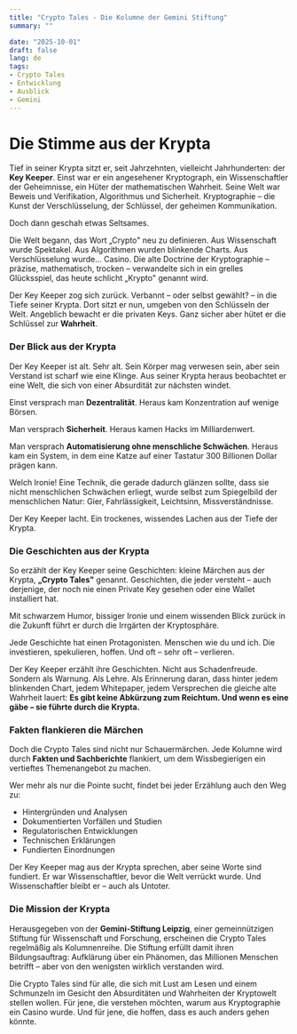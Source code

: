```yaml
---
title: "Crypto Tales - Die Kolumne der Gemini Stiftung"
summary: ""

date: "2025-10-01"
draft: false
lang: de
tags:
- Crypto Tales
- Entwicklung
- Ausblick
- Gemini
---
```


# Die Stimme aus der Krypta


Tief in seiner Krypta sitzt er, seit Jahrzehnten, vielleicht Jahrhunderten: der **Key Keeper**. Einst war er ein angesehener Kryptograph, ein Wissenschaftler der Geheimnisse, ein Hüter der mathematischen Wahrheit. Seine Welt war Beweis und Verifikation, Algorithmus und Sicherheit. Kryptographie – die Kunst der Verschlüsselung, der Schlüssel, der geheimen Kommunikation.

Doch dann geschah etwas Seltsames.

Die Welt begann, das Wort „Crypto" neu zu definieren. Aus Wissenschaft wurde Spektakel. Aus Algorithmen wurden blinkende Charts. Aus Verschlüsselung wurde... Casino. Die alte Doctrine der Kryptographie – präzise, mathematisch, trocken – verwandelte sich in ein grelles Glücksspiel, das heute schlicht „Krypto" genannt wird.

Der Key Keeper zog sich zurück. Verbannt – oder selbst gewählt? – in die Tiefe seiner Krypta. Dort sitzt er nun, umgeben von den Schlüsseln der Welt. Angeblich bewacht er die privaten Keys. Ganz sicher aber hütet er die Schlüssel zur **Wahrheit**.

### Der Blick aus der Krypta

Der Key Keeper ist alt. Sehr alt. Sein Körper mag verwesen sein, aber sein Verstand ist scharf wie eine Klinge. Aus seiner Krypta heraus beobachtet er eine Welt, die sich von einer Absurdität zur nächsten windet.

Einst versprach man **Dezentralität**. Heraus kam Konzentration auf wenige Börsen.

Man versprach **Sicherheit**. Heraus kamen Hacks im Milliardenwert.

Man versprach **Automatisierung ohne menschliche Schwächen**. Heraus kam ein System, in dem eine Katze auf einer Tastatur 300 Billionen Dollar prägen kann.

Welch Ironie! Eine Technik, die gerade dadurch glänzen sollte, dass sie nicht menschlichen Schwächen erliegt, wurde selbst zum Spiegelbild der menschlichen Natur: Gier, Fahrlässigkeit, Leichtsinn, Missverständnisse.

Der Key Keeper lacht. Ein trockenes, wissendes Lachen aus der Tiefe der Krypta.

### Die Geschichten aus der Krypta

So erzählt der Key Keeper seine Geschichten: kleine Märchen aus der Krypta, **„Crypto Tales"** genannt. Geschichten, die jeder versteht – auch derjenige, der noch nie einen Private Key gesehen oder eine Wallet installiert hat.

Mit schwarzem Humor, bissiger Ironie und einem wissenden Blick zurück in die Zukunft führt er durch die Irrgärten der Kryptosphäre. 

Jede Geschichte hat einen Protagonisten. Menschen wie du und ich. Die investieren, spekulieren, hoffen. Und oft – sehr oft – verlieren.

Der Key Keeper erzählt ihre Geschichten. Nicht aus Schadenfreude. Sondern als Warnung. Als Lehre. Als Erinnerung daran, dass hinter jedem blinkenden Chart, jedem Whitepaper, jedem Versprechen die gleiche alte Wahrheit lauert: **Es gibt keine Abkürzung zum Reichtum. Und wenn es eine gäbe – sie führte durch die Krypta.**

### Fakten flankieren die Märchen

Doch die Crypto Tales sind nicht nur Schauermärchen. Jede Kolumne wird durch **Fakten und Sachberichte** flankiert, um dem Wissbegierigen ein vertieftes Themenangebot zu machen.

Wer mehr als nur die Pointe sucht, findet bei jeder Erzählung auch den Weg zu:
- Hintergründen und Analysen
- Dokumentierten Vorfällen und Studien
- Regulatorischen Entwicklungen
- Technischen Erklärungen
- Fundierten Einordnungen

Der Key Keeper mag aus der Krypta sprechen, aber seine Worte sind fundiert. Er war Wissenschaftler, bevor die Welt verrückt wurde. Und Wissenschaftler bleibt er – auch als Untoter.

### Die Mission der Krypta

Herausgegeben von der **Gemini-Stiftung Leipzig**, einer gemeinnützigen Stiftung für Wissenschaft und Forschung, erscheinen die Crypto Tales regelmäßig als Kolumnenreihe. Die Stiftung erfüllt damit ihren Bildungsauftrag: Aufklärung über ein Phänomen, das Millionen Menschen betrifft – aber von den wenigsten wirklich verstanden wird.

Die Crypto Tales sind für alle, die sich mit Lust am Lesen und einem Schmunzeln im Gesicht den Absurditäten und Wahrheiten der Kryptowelt stellen wollen. Für jene, die verstehen möchten, warum aus Kryptographie ein Casino wurde. Und für jene, die hoffen, dass es auch anders gehen könnte.


